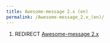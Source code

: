 ```yaml
---
title: Awesome-message 2.x (en)
permalink: /Awesome-message_2.x_(en)/
---
```


1.  REDIRECT [Awesome-message 2.x](/Awesome-message_2.x "wikilink")
